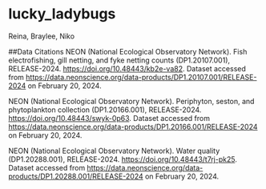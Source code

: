 # lucky_ladybugs
Reina, Braylee, Niko 



##Data Citations
NEON (National Ecological Observatory Network). Fish electrofishing, gill netting, and fyke netting counts (DP1.20107.001), RELEASE-2024. https://doi.org/10.48443/kb2e-va82. Dataset accessed from https://data.neonscience.org/data-products/DP1.20107.001/RELEASE-2024 on February 20, 2024.

NEON (National Ecological Observatory Network). Periphyton, seston, and phytoplankton collection (DP1.20166.001), RELEASE-2024. https://doi.org/10.48443/swyk-0p63. Dataset accessed from https://data.neonscience.org/data-products/DP1.20166.001/RELEASE-2024 on February 20, 2024.

NEON (National Ecological Observatory Network). Water quality (DP1.20288.001), RELEASE-2024. https://doi.org/10.48443/t7rj-pk25. Dataset accessed from https://data.neonscience.org/data-products/DP1.20288.001/RELEASE-2024 on February 20, 2024.
